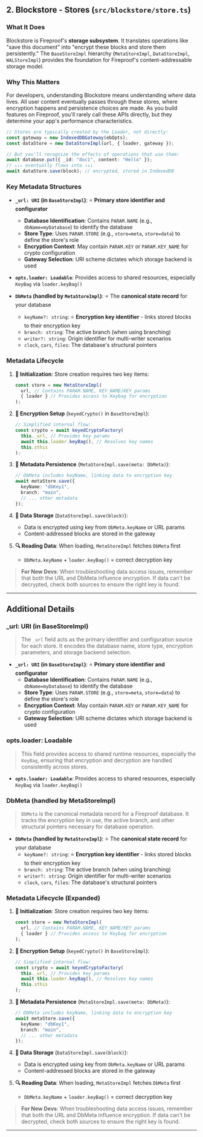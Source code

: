 ## 2. Blockstore - Stores (`src/blockstore/store.ts`)

### What It Does

Blockstore is Fireproof's **storage subsystem**. It translates operations like "save this document" into "encrypt these blocks and store them persistently." The `BaseStoreImpl` hierarchy (`MetaStoreImpl`, `DataStoreImpl`, `WALStoreImpl`) provides the foundation for Fireproof's content-addressable storage model.

### Why This Matters

For developers, understanding Blockstore means understanding _where_ data lives. All user content eventually passes through these stores, where encryption happens and persistence choices are made. As you build features on Fireproof, you'll rarely call these APIs directly, but they determine your app's performance characteristics.

```typescript
// Stores are typically created by the Loader, not directly:
const gateway = new IndexedDBGateway(ebOpts);
const dataStore = new DataStoreImpl(url, { loader, gateway });

// But you'll recognize the effects of operations that use them:
await database.put({ _id: "doc1", content: "Hello" });
// ↓↓↓ eventually flows into ↓↓↓
await dataStore.save(block); // encrypted, stored in IndexedDB
```

### Key Metadata Structures

*   **`_url: URI` (in `BaseStoreImpl`)**:  ⭐ **Primary store identifier and configurator**
    *   **Database Identification**: Contains `PARAM.NAME` (e.g., `dbName=myDatabase`) to identify the database
    *   **Store Type**: Uses `PARAM.STORE` (e.g., `store=meta`, `store=data`) to define the store's role
    *   **Encryption Context**: May contain `PARAM.KEY` or `PARAM.KEY_NAME` for crypto configuration
    *   **Gateway Selection**: URI scheme dictates which storage backend is used

*   **`opts.loader: Loadable`**: Provides access to shared resources, especially `KeyBag` via `loader.keyBag()`

*   **`DbMeta` (handled by `MetaStoreImpl`)**: ⭐ The **canonical state record** for your database
    *   `keyName?: string`: ⭐ **Encryption key identifier** - links stored blocks to their encryption key
    *   `branch: string`: The active branch (when using branching)
    *   `writer?: string`: Origin identifier for multi-writer scenarios
    *   `clock`, `cars`, `files`: The database's structural pointers

### Metadata Lifecycle

1. **🏁 Initialization**: Store creation requires two key items:
   ```typescript
   const store = new MetaStoreImpl(
     url, // Contains PARAM.NAME, KEY_NAME/KEY params
     { loader } // Provides access to Keybag for encryption
   );
   ```

2. **🔐 Encryption Setup** (`keyedCrypto()` in `BaseStoreImpl`):
   ```typescript
   // Simplified internal flow:
   const crypto = await keyedCryptoFactory(
     this._url, // Provides key params
     await this.loader.keyBag(), // Resolves key names
     this.sthis
   );
   ```

3. **💾 Metadata Persistence** (`MetaStoreImpl.save(meta: DbMeta)`):
   ```typescript
   // DbMeta includes keyName, linking data to encryption key
   await metaStore.save({ 
     keyName: "dbKey1", 
     branch: "main",
     // ... other metadata
   });
   ```

4. **📑 Data Storage** (`DataStoreImpl.save(block)`):
   - Data is encrypted using key from `DbMeta.keyName` or URL params
   - Content-addressed blocks are stored in the gateway

5. **🔍 Reading Data**: When loading, `MetaStoreImpl` fetches `DbMeta` first
   - `DbMeta.keyName` + `loader.keyBag()` = correct decryption key

> **For New Devs**: When troubleshooting data access issues, remember that both the URL and DbMeta influence encryption. If data can't be decrypted, check both sources to ensure the right key is found.


---

## Additional Details

### _url: URI (in BaseStoreImpl)
> The `_url` field acts as the primary identifier and configuration source for each store. It encodes the database name, store type, encryption parameters, and storage backend selection.

*   **`_url: URI` (in `BaseStoreImpl`)**:  ⭐ **Primary store identifier and configurator**
    *   **Database Identification**: Contains `PARAM.NAME` (e.g., `dbName=myDatabase`) to identify the database
    *   **Store Type**: Uses `PARAM.STORE` (e.g., `store=meta`, `store=data`) to define the store's role
    *   **Encryption Context**: May contain `PARAM.KEY` or `PARAM.KEY_NAME` for crypto configuration
    *   **Gateway Selection**: URI scheme dictates which storage backend is used

### opts.loader: Loadable
> This field provides access to shared runtime resources, especially the `KeyBag`, ensuring that encryption and decryption are handled consistently across stores.

*   **`opts.loader: Loadable`**: Provides access to shared resources, especially `KeyBag` via `loader.keyBag()`

### DbMeta (handled by MetaStoreImpl)
> `DbMeta` is the canonical metadata record for a Fireproof database. It tracks the encryption key in use, the active branch, and other structural pointers necessary for database operation.

*   **`DbMeta` (handled by `MetaStoreImpl`)**: ⭐ The **canonical state record** for your database
    *   `keyName?: string`: ⭐ **Encryption key identifier** - links stored blocks to their encryption key
    *   `branch: string`: The active branch (when using branching)
    *   `writer?: string`: Origin identifier for multi-writer scenarios
    *   `clock`, `cars`, `files`: The database's structural pointers

### Metadata Lifecycle (Expanded)

1. **🏁 Initialization**: Store creation requires two key items:
   ```typescript
   const store = new MetaStoreImpl(
     url, // Contains PARAM.NAME, KEY_NAME/KEY params
     { loader } // Provides access to Keybag for encryption
   );
   ```

2. **🔐 Encryption Setup** (`keyedCrypto()` in `BaseStoreImpl`):
   ```typescript
   // Simplified internal flow:
   const crypto = await keyedCryptoFactory(
     this._url, // Provides key params
     await this.loader.keyBag(), // Resolves key names
     this.sthis
   );
   ```

3. **💾 Metadata Persistence** (`MetaStoreImpl.save(meta: DbMeta)`):
   ```typescript
   // DbMeta includes keyName, linking data to encryption key
   await metaStore.save({ 
     keyName: "dbKey1", 
     branch: "main",
     // ... other metadata
   });
   ```

4. **📑 Data Storage** (`DataStoreImpl.save(block)`):
   - Data is encrypted using key from `DbMeta.keyName` or URL params
   - Content-addressed blocks are stored in the gateway

5. **🔍 Reading Data**: When loading, `MetaStoreImpl` fetches `DbMeta` first
   - `DbMeta.keyName` + `loader.keyBag()` = correct decryption key

> **For New Devs**: When troubleshooting data access issues, remember that both the URL and DbMeta influence encryption. If data can't be decrypted, check both sources to ensure the right key is found.

---

